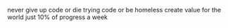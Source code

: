 never give up
code or die trying
code or be homeless
create value for the world
just 10% of progress a week
